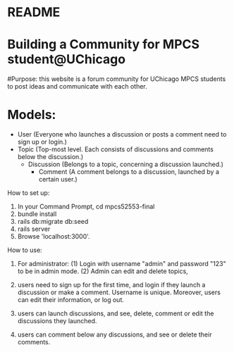 # README

Building a Community for MPCS student@UChicago
=============

#Purpose: this website is a forum community for UChicago MPCS students to post ideas and communicate with each other.

# Models:
- User (Everyone who launches a discussion or posts a comment need to sign up or login.)
- Topic (Top-most level. Each consists of discussions and comments below the discussion.)
  - Discussion (Belongs to a topic, concerning a discussion launched.)
    - Comment (A comment belongs to a discussion, launched by a certain user.)



How to set up:

1. In your Command Prompt, cd mpcs52553-final
2. bundle install
3. rails db:migrate db:seed
4. rails server
5. Browse 'localhost:3000'.


How to use:
1. For administrator:
(1) Login with username "admin" and password "123" to be in admin mode.
(2) Admin can edit and delete topics,

1. users need to sign up for the first time, and login if they launch a discussion or make a comment. Username is unique.
Moreover, users can edit their information, or log out.
2. users can launch discussions, and see, delete, comment or edit the discussions they launched.
3. users can comment below any discussions, and see or delete their comments.
<!-- 4. users can see a whole list of topics (a topic consists of a discussion with all its following comments).
Moreover, they can see the related topics in which they have commented or discussed. -->
